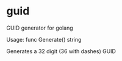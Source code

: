 guid
====

GUID generator for golang

Usage:
    func Generate() string

Generates a 32 digit (36 with dashes) GUID
